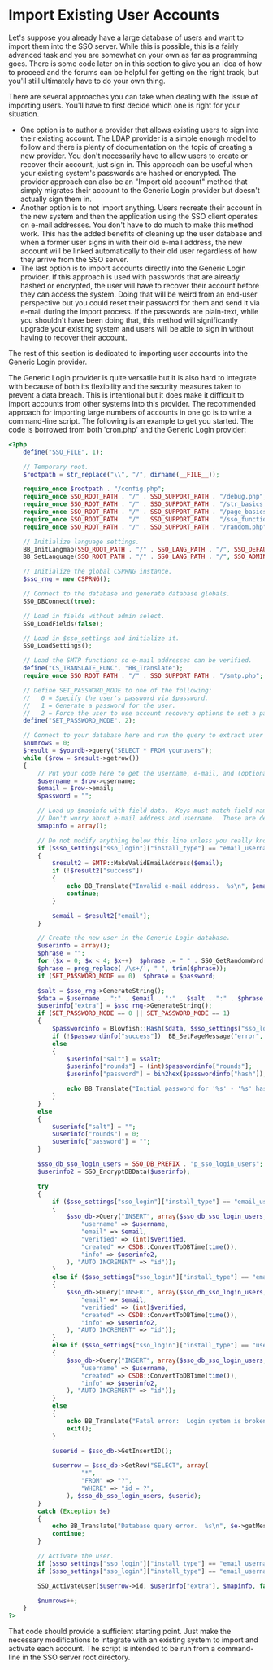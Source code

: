 Import Existing User Accounts
=============================

Let's suppose you already have a large database of users and want to import them into the SSO server.  While this is possible, this is a fairly advanced task and you are somewhat on your own as far as programming goes.  There is some code later on in this section to give you an idea of how to proceed and the forums can be helpful for getting on the right track, but you'll still ultimately have to do your own thing.

There are several approaches you can take when dealing with the issue of importing users.  You'll have to first decide which one is right for your situation.

* One option is to author a provider that allows existing users to sign into their existing account.  The LDAP provider is a simple enough model to follow and there is plenty of documentation on the topic of creating a new provider.  You don't necessarily have to allow users to create or recover their account, just sign in.  This approach can be useful when your existing system's passwords are hashed or encrypted.  The provider approach can also be an "Import old account" method that simply migrates their account to the Generic Login provider but doesn't actually sign them in.
* Another option is to not import anything.  Users recreate their account in the new system and then the application using the SSO client operates on e-mail addresses.  You don't have to do much to make this method work.  This has the added benefits of cleaning up the user database and when a former user signs in with their old e-mail address, the new account will be linked automatically to their old user regardless of how they arrive from the SSO server.
* The last option is to import accounts directly into the Generic Login provider.  If this approach is used with passwords that are already hashed or encrypted, the user will have to recover their account before they can access the system.  Doing that will be weird from an end-user perspective but you could reset their password for them and send it via e-mail during the import process.  If the passwords are plain-text, while you shouldn't have been doing that, this method will significantly upgrade your existing system and users will be able to sign in without having to recover their account.

The rest of this section is dedicated to importing user accounts into the Generic Login provider.

The Generic Login provider is quite versatile but it is also hard to integrate with because of both its flexibility and the security measures taken to prevent a data breach.  This is intentional but it does make it difficult to import accounts from other systems into this provider.  The recommended approach for importing large numbers of accounts in one go is to write a command-line script.  The following is an example to get you started.  The code is borrowed from both 'cron.php' and the Generic Login provider:

```php
<?php
	define("SSO_FILE", 1);

	// Temporary root.
	$rootpath = str_replace("\\", "/", dirname(__FILE__));

	require_once $rootpath . "/config.php";
	require_once SSO_ROOT_PATH . "/" . SSO_SUPPORT_PATH . "/debug.php";
	require_once SSO_ROOT_PATH . "/" . SSO_SUPPORT_PATH . "/str_basics.php";
	require_once SSO_ROOT_PATH . "/" . SSO_SUPPORT_PATH . "/page_basics.php";
	require_once SSO_ROOT_PATH . "/" . SSO_SUPPORT_PATH . "/sso_functions.php";
	require_once SSO_ROOT_PATH . "/" . SSO_SUPPORT_PATH . "/random.php";

	// Initialize language settings.
	BB_InitLangmap(SSO_ROOT_PATH . "/" . SSO_LANG_PATH . "/", SSO_DEFAULT_LANG);
	BB_SetLanguage(SSO_ROOT_PATH . "/" . SSO_LANG_PATH . "/", SSO_ADMIN_LANG);

	// Initialize the global CSPRNG instance.
	$sso_rng = new CSPRNG();

	// Connect to the database and generate database globals.
	SSO_DBConnect(true);

	// Load in fields without admin select.
	SSO_LoadFields(false);

	// Load in $sso_settings and initialize it.
	SSO_LoadSettings();

	// Load the SMTP functions so e-mail addresses can be verified.
	define("CS_TRANSLATE_FUNC", "BB_Translate");
	require_once SSO_ROOT_PATH . "/" . SSO_SUPPORT_PATH . "/smtp.php";

	// Define SET_PASSWORD_MODE to one of the following:
	//   0 = Specify the user's password via $password.
	//   1 = Generate a password for the user.
	//   2 = Force the user to use account recovery options to set a password.
	define("SET_PASSWORD_MODE", 2);

	// Connect to your database here and run the query to extract user accounts.
	$numrows = 0;
	$result = $yourdb->query("SELECT * FROM yourusers");
	while ($row = $result->getrow())
	{
		// Put your code here to get the username, e-mail, and (optional) password out of your database row.
		$username = $row->username;
		$email = $row->email;
		$password = "";

		// Load up $mapinfo with field data.  Keys must match field names in the server.
		// Don't worry about e-mail address and username.  Those are dealt with later.
		$mapinfo = array();

		// Do not modify anything below this line unless you really know what you are doing.
		if ($sso_settings["sso_login"]["install_type"] == "email_username" || $sso_settings["sso_login"]["install_type"] == "email")
		{
			$result2 = SMTP::MakeValidEmailAddress($email);
			if (!$result2["success"])
			{
				echo BB_Translate("Invalid e-mail address.  %s\n", $email["error"]);
				continue;
			}

			$email = $result2["email"];
		}

		// Create the new user in the Generic Login database.
		$userinfo = array();
		$phrase = "";
		for ($x = 0; $x < 4; $x++)  $phrase .= " " . SSO_GetRandomWord();
		$phrase = preg_replace('/\s+/', " ", trim($phrase));
		if (SET_PASSWORD_MODE == 0)  $phrase = $password;

		$salt = $sso_rng->GenerateString();
		$data = $username . ":" . $email . ":" . $salt . ":" . $phrase;
		$userinfo["extra"] = $sso_rng->GenerateString();
		if (SET_PASSWORD_MODE == 0 || SET_PASSWORD_MODE == 1)
		{
			$passwordinfo = Blowfish::Hash($data, $sso_settings["sso_login"]["password_minrounds"], $sso_settings["sso_login"]["password_mintime"]);
			if (!$passwordinfo["success"])  BB_SetPageMessage("error", "Unexpected cryptography error.");
			else
			{
				$userinfo["salt"] = $salt;
				$userinfo["rounds"] = (int)$passwordinfo["rounds"];
				$userinfo["password"] = bin2hex($passwordinfo["hash"]);

				echo BB_Translate("Initial password for '%s' - '%s' has been set to '%s'.\n", $username, $email, $phrase);
			}
		}
		else
		{
			$userinfo["salt"] = "";
			$userinfo["rounds"] = 0;
			$userinfo["password"] = "";
		}

		$sso_db_sso_login_users = SSO_DB_PREFIX . "p_sso_login_users";
		$userinfo2 = SSO_EncryptDBData($userinfo);

		try
		{
			if ($sso_settings["sso_login"]["install_type"] == "email_username")
			{
				$sso_db->Query("INSERT", array($sso_db_sso_login_users, array(
					"username" => $username,
					"email" => $email,
					"verified" => (int)$verified,
					"created" => CSDB::ConvertToDBTime(time()),
					"info" => $userinfo2,
				), "AUTO INCREMENT" => "id"));
			}
			else if ($sso_settings["sso_login"]["install_type"] == "email")
			{
				$sso_db->Query("INSERT", array($sso_db_sso_login_users, array(
					"email" => $email,
					"verified" => (int)$verified,
					"created" => CSDB::ConvertToDBTime(time()),
					"info" => $userinfo2,
				), "AUTO INCREMENT" => "id"));
			}
			else if ($sso_settings["sso_login"]["install_type"] == "username")
			{
				$sso_db->Query("INSERT", array($sso_db_sso_login_users, array(
					"username" => $username,
					"created" => CSDB::ConvertToDBTime(time()),
					"info" => $userinfo2,
				), "AUTO INCREMENT" => "id"));
			}
			else
			{
				echo BB_Translate("Fatal error:  Login system is broken.\n");
				exit();
			}

			$userid = $sso_db->GetInsertID();

			$userrow = $sso_db->GetRow("SELECT", array(
					"*",
					"FROM" => "?",
					"WHERE" => "id = ?",
				), $sso_db_sso_login_users, $userid);
		}
		catch (Exception $e)
		{
			echo BB_Translate("Database query error.  %s\n", $e->getMessage());
			continue;
		}

		// Activate the user.
		if ($sso_settings["sso_login"]["install_type"] == "email_username" || $sso_settings["sso_login"]["install_type"] == "email")  $mapinfo[$sso_settings["sso_login"]["map_email"]] = $userrow->email;
		if ($sso_settings["sso_login"]["install_type"] == "email_username" || $sso_settings["sso_login"]["install_type"] == "username")  $mapinfo[$sso_settings["sso_login"]["map_username"]] = $userrow->username;

		SSO_ActivateUser($userrow->id, $userinfo["extra"], $mapinfo, false, false);

		$numrows++;
	}
?>
```

That code should provide a sufficient starting point.  Just make the necessary modifications to integrate with an existing system to import and activate each account.  The script is intended to be run from a command-line in the SSO server root directory.
